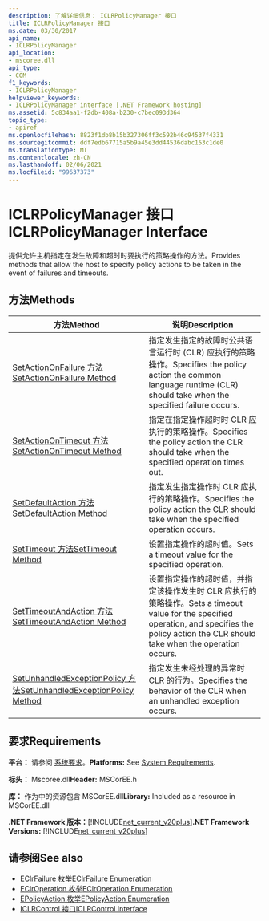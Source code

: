 ```yaml
---
description: 了解详细信息： ICLRPolicyManager 接口
title: ICLRPolicyManager 接口
ms.date: 03/30/2017
api_name:
- ICLRPolicyManager
api_location:
- mscoree.dll
api_type:
- COM
f1_keywords:
- ICLRPolicyManager
helpviewer_keywords:
- ICLRPolicyManager interface [.NET Framework hosting]
ms.assetid: 5c834aa1-f2db-408a-b230-c7bec093d364
topic_type:
- apiref
ms.openlocfilehash: 8823f1db8b15b327306ff3c592b46c94537f4331
ms.sourcegitcommit: ddf7edb67715a5b9a45e3dd44536dabc153c1de0
ms.translationtype: MT
ms.contentlocale: zh-CN
ms.lasthandoff: 02/06/2021
ms.locfileid: "99637373"
---
```

# <a name="iclrpolicymanager-interface"></a><span data-ttu-id="a95dd-103">ICLRPolicyManager 接口</span><span class="sxs-lookup"><span data-stu-id="a95dd-103">ICLRPolicyManager Interface</span></span>

<span data-ttu-id="a95dd-104">提供允许主机指定在发生故障和超时时要执行的策略操作的方法。</span><span class="sxs-lookup"><span data-stu-id="a95dd-104">Provides methods that allow the host to specify policy actions to be taken in the event of failures and timeouts.</span></span>  
  
## <a name="methods"></a><span data-ttu-id="a95dd-105">方法</span><span class="sxs-lookup"><span data-stu-id="a95dd-105">Methods</span></span>  
  
|<span data-ttu-id="a95dd-106">方法</span><span class="sxs-lookup"><span data-stu-id="a95dd-106">Method</span></span>|<span data-ttu-id="a95dd-107">说明</span><span class="sxs-lookup"><span data-stu-id="a95dd-107">Description</span></span>|  
|------------|-----------------|  
|[<span data-ttu-id="a95dd-108">SetActionOnFailure 方法</span><span class="sxs-lookup"><span data-stu-id="a95dd-108">SetActionOnFailure Method</span></span>](iclrpolicymanager-setactiononfailure-method.md)|<span data-ttu-id="a95dd-109">指定发生指定的故障时公共语言运行时 (CLR) 应执行的策略操作。</span><span class="sxs-lookup"><span data-stu-id="a95dd-109">Specifies the policy action the common language runtime (CLR) should take when the specified failure occurs.</span></span>|  
|[<span data-ttu-id="a95dd-110">SetActionOnTimeout 方法</span><span class="sxs-lookup"><span data-stu-id="a95dd-110">SetActionOnTimeout Method</span></span>](iclrpolicymanager-setactionontimeout-method.md)|<span data-ttu-id="a95dd-111">指定在指定操作超时时 CLR 应执行的策略操作。</span><span class="sxs-lookup"><span data-stu-id="a95dd-111">Specifies the policy action the CLR should take when the specified operation times out.</span></span>|  
|[<span data-ttu-id="a95dd-112">SetDefaultAction 方法</span><span class="sxs-lookup"><span data-stu-id="a95dd-112">SetDefaultAction Method</span></span>](iclrpolicymanager-setdefaultaction-method.md)|<span data-ttu-id="a95dd-113">指定发生指定操作时 CLR 应执行的策略操作。</span><span class="sxs-lookup"><span data-stu-id="a95dd-113">Specifies the policy action the CLR should take when the specified operation occurs.</span></span>|  
|[<span data-ttu-id="a95dd-114">SetTimeout 方法</span><span class="sxs-lookup"><span data-stu-id="a95dd-114">SetTimeout Method</span></span>](iclrpolicymanager-settimeout-method.md)|<span data-ttu-id="a95dd-115">设置指定操作的超时值。</span><span class="sxs-lookup"><span data-stu-id="a95dd-115">Sets a timeout value for the specified operation.</span></span>|  
|[<span data-ttu-id="a95dd-116">SetTimeoutAndAction 方法</span><span class="sxs-lookup"><span data-stu-id="a95dd-116">SetTimeoutAndAction Method</span></span>](iclrpolicymanager-settimeoutandaction-method.md)|<span data-ttu-id="a95dd-117">设置指定操作的超时值，并指定该操作发生时 CLR 应执行的策略操作。</span><span class="sxs-lookup"><span data-stu-id="a95dd-117">Sets a timeout value for the specified operation, and specifies the policy action the CLR should take when the operation occurs.</span></span>|  
|[<span data-ttu-id="a95dd-118">SetUnhandledExceptionPolicy 方法</span><span class="sxs-lookup"><span data-stu-id="a95dd-118">SetUnhandledExceptionPolicy Method</span></span>](iclrpolicymanager-setunhandledexceptionpolicy-method.md)|<span data-ttu-id="a95dd-119">指定发生未经处理的异常时 CLR 的行为。</span><span class="sxs-lookup"><span data-stu-id="a95dd-119">Specifies the behavior of the CLR when an unhandled exception occurs.</span></span>|  
  
## <a name="requirements"></a><span data-ttu-id="a95dd-120">要求</span><span class="sxs-lookup"><span data-stu-id="a95dd-120">Requirements</span></span>  

 <span data-ttu-id="a95dd-121">**平台：** 请参阅 [系统要求](../../get-started/system-requirements.md)。</span><span class="sxs-lookup"><span data-stu-id="a95dd-121">**Platforms:** See [System Requirements](../../get-started/system-requirements.md).</span></span>  
  
 <span data-ttu-id="a95dd-122">**标头：** Mscoree.dll</span><span class="sxs-lookup"><span data-stu-id="a95dd-122">**Header:** MSCorEE.h</span></span>  
  
 <span data-ttu-id="a95dd-123">**库：** 作为中的资源包含 MSCorEE.dll</span><span class="sxs-lookup"><span data-stu-id="a95dd-123">**Library:** Included as a resource in MSCorEE.dll</span></span>  
  
 <span data-ttu-id="a95dd-124">**.NET Framework 版本：**[!INCLUDE[net_current_v20plus](../../../../includes/net-current-v20plus-md.md)]</span><span class="sxs-lookup"><span data-stu-id="a95dd-124">**.NET Framework Versions:** [!INCLUDE[net_current_v20plus](../../../../includes/net-current-v20plus-md.md)]</span></span>  
  
## <a name="see-also"></a><span data-ttu-id="a95dd-125">请参阅</span><span class="sxs-lookup"><span data-stu-id="a95dd-125">See also</span></span>

- [<span data-ttu-id="a95dd-126">EClrFailure 枚举</span><span class="sxs-lookup"><span data-stu-id="a95dd-126">EClrFailure Enumeration</span></span>](eclrfailure-enumeration.md)
- [<span data-ttu-id="a95dd-127">EClrOperation 枚举</span><span class="sxs-lookup"><span data-stu-id="a95dd-127">EClrOperation Enumeration</span></span>](eclroperation-enumeration.md)
- [<span data-ttu-id="a95dd-128">EPolicyAction 枚举</span><span class="sxs-lookup"><span data-stu-id="a95dd-128">EPolicyAction Enumeration</span></span>](epolicyaction-enumeration.md)
- [<span data-ttu-id="a95dd-129">ICLRControl 接口</span><span class="sxs-lookup"><span data-stu-id="a95dd-129">ICLRControl Interface</span></span>](iclrcontrol-interface.md)
